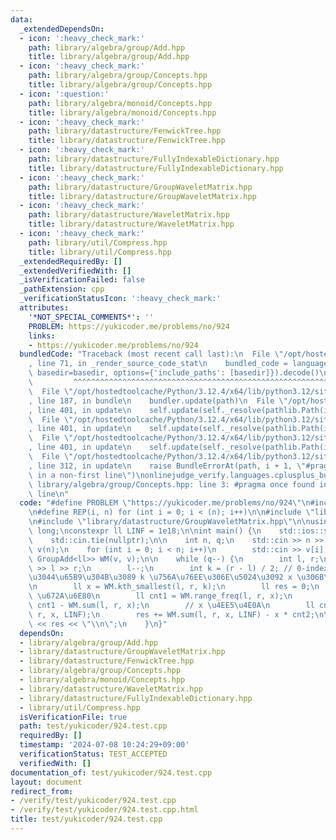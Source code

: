 ```yaml
---
data:
  _extendedDependsOn:
  - icon: ':heavy_check_mark:'
    path: library/algebra/group/Add.hpp
    title: library/algebra/group/Add.hpp
  - icon: ':heavy_check_mark:'
    path: library/algebra/group/Concepts.hpp
    title: library/algebra/group/Concepts.hpp
  - icon: ':question:'
    path: library/algebra/monoid/Concepts.hpp
    title: library/algebra/monoid/Concepts.hpp
  - icon: ':heavy_check_mark:'
    path: library/datastructure/FenwickTree.hpp
    title: library/datastructure/FenwickTree.hpp
  - icon: ':heavy_check_mark:'
    path: library/datastructure/FullyIndexableDictionary.hpp
    title: library/datastructure/FullyIndexableDictionary.hpp
  - icon: ':heavy_check_mark:'
    path: library/datastructure/GroupWaveletMatrix.hpp
    title: library/datastructure/GroupWaveletMatrix.hpp
  - icon: ':heavy_check_mark:'
    path: library/datastructure/WaveletMatrix.hpp
    title: library/datastructure/WaveletMatrix.hpp
  - icon: ':heavy_check_mark:'
    path: library/util/Compress.hpp
    title: library/util/Compress.hpp
  _extendedRequiredBy: []
  _extendedVerifiedWith: []
  _isVerificationFailed: false
  _pathExtension: cpp
  _verificationStatusIcon: ':heavy_check_mark:'
  attributes:
    '*NOT_SPECIAL_COMMENTS*': ''
    PROBLEM: https://yukicoder.me/problems/no/924
    links:
    - https://yukicoder.me/problems/no/924
  bundledCode: "Traceback (most recent call last):\n  File \"/opt/hostedtoolcache/Python/3.12.4/x64/lib/python3.12/site-packages/onlinejudge_verify/documentation/build.py\"\
    , line 71, in _render_source_code_stat\n    bundled_code = language.bundle(stat.path,\
    \ basedir=basedir, options={'include_paths': [basedir]}).decode()\n          \
    \         ^^^^^^^^^^^^^^^^^^^^^^^^^^^^^^^^^^^^^^^^^^^^^^^^^^^^^^^^^^^^^^^^^^^^^^^^^^^^^^^^^\n\
    \  File \"/opt/hostedtoolcache/Python/3.12.4/x64/lib/python3.12/site-packages/onlinejudge_verify/languages/cplusplus.py\"\
    , line 187, in bundle\n    bundler.update(path)\n  File \"/opt/hostedtoolcache/Python/3.12.4/x64/lib/python3.12/site-packages/onlinejudge_verify/languages/cplusplus_bundle.py\"\
    , line 401, in update\n    self.update(self._resolve(pathlib.Path(included), included_from=path))\n\
    \  File \"/opt/hostedtoolcache/Python/3.12.4/x64/lib/python3.12/site-packages/onlinejudge_verify/languages/cplusplus_bundle.py\"\
    , line 401, in update\n    self.update(self._resolve(pathlib.Path(included), included_from=path))\n\
    \  File \"/opt/hostedtoolcache/Python/3.12.4/x64/lib/python3.12/site-packages/onlinejudge_verify/languages/cplusplus_bundle.py\"\
    , line 401, in update\n    self.update(self._resolve(pathlib.Path(included), included_from=path))\n\
    \  File \"/opt/hostedtoolcache/Python/3.12.4/x64/lib/python3.12/site-packages/onlinejudge_verify/languages/cplusplus_bundle.py\"\
    , line 312, in update\n    raise BundleErrorAt(path, i + 1, \"#pragma once found\
    \ in a non-first line\")\nonlinejudge_verify.languages.cplusplus_bundle.BundleErrorAt:\
    \ library/algebra/group/Concepts.hpp: line 3: #pragma once found in a non-first\
    \ line\n"
  code: "#define PROBLEM \"https://yukicoder.me/problems/no/924\"\n#include <bits/stdc++.h>\n\
    \n#define REP(i, n) for (int i = 0; i < (n); i++)\n\n#include \"library/algebra/group/Add.hpp\"\
    \n#include \"library/datastructure/GroupWaveletMatrix.hpp\"\n\nusing ll = long\
    \ long;\nconstexpr ll LINF = 1e18;\n\nint main() {\n    std::ios::sync_with_stdio(false);\n\
    \    std::cin.tie(nullptr);\n\n    int n, q;\n    std::cin >> n >> q;\n    std::vector<ll>\
    \ v(n);\n    for (int i = 0; i < n; i++)\n        std::cin >> v[i];\n    GroupWaveletMatrix<ll,\
    \ GroupAdd<ll>> WM(v, v);\n\n    while (q--) {\n        int l, r;\n        std::cin\
    \ >> l >> r;\n        l--;\n        int k = (r - l) / 2; // 0-indexed \u5C0F\u3055\
    \u3044\u65B9\u304B\u3089 k \u756A\u76EE\u306E\u5024\u3092 x \u306B\u3059\u308B\
    \n        ll x = WM.kth_smallest(l, r, k);\n        ll res = 0;\n        // x\
    \ \u672A\u6E80\n        ll cnt1 = WM.range_freq(l, r, x);\n        res += x *\
    \ cnt1 - WM.sum(l, r, x);\n        // x \u4EE5\u4E0A\n        ll cnt2 = WM.range_freq(l,\
    \ r, x, LINF);\n        res += WM.sum(l, r, x, LINF) - x * cnt2;\n\n        std::cout\
    \ << res << \"\\n\";\n    }\n}"
  dependsOn:
  - library/algebra/group/Add.hpp
  - library/datastructure/GroupWaveletMatrix.hpp
  - library/datastructure/FenwickTree.hpp
  - library/algebra/group/Concepts.hpp
  - library/algebra/monoid/Concepts.hpp
  - library/datastructure/WaveletMatrix.hpp
  - library/datastructure/FullyIndexableDictionary.hpp
  - library/util/Compress.hpp
  isVerificationFile: true
  path: test/yukicoder/924.test.cpp
  requiredBy: []
  timestamp: '2024-07-08 10:24:29+09:00'
  verificationStatus: TEST_ACCEPTED
  verifiedWith: []
documentation_of: test/yukicoder/924.test.cpp
layout: document
redirect_from:
- /verify/test/yukicoder/924.test.cpp
- /verify/test/yukicoder/924.test.cpp.html
title: test/yukicoder/924.test.cpp
---
```

